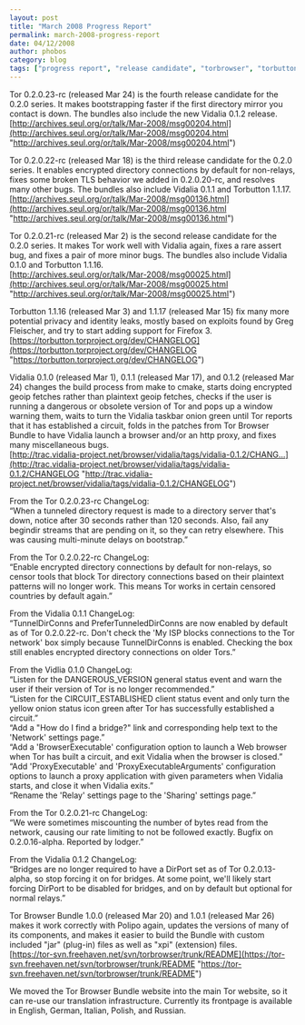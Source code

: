 ```yaml
---
layout: post
title: "March 2008 Progress Report"
permalink: march-2008-progress-report
date: 04/12/2008
author: phobos
category: blog
tags: ["progress report", "release candidate", "torbrowser", "torbutton"]
---
```


Tor 0.2.0.23-rc (released Mar 24) is the fourth release candidate for the 0.2.0 series. It makes bootstrapping faster if the first directory mirror you contact is down. The bundles also include the new Vidalia 0.1.2 release.  
 [http://archives.seul.org/or/talk/Mar-2008/msg00204.html](http://archives.seul.org/or/talk/Mar-2008/msg00204.html "http://archives.seul.org/or/talk/Mar-2008/msg00204.html")

Tor 0.2.0.22-rc (released Mar 18) is the third release candidate for the 0.2.0 series. It enables encrypted directory connections by default for non-relays, fixes some broken TLS behavior we added in 0.2.0.20-rc, and resolves many other bugs. The bundles also include Vidalia 0.1.1 and Torbutton 1.1.17.  
 [http://archives.seul.org/or/talk/Mar-2008/msg00136.html](http://archives.seul.org/or/talk/Mar-2008/msg00136.html "http://archives.seul.org/or/talk/Mar-2008/msg00136.html")

Tor 0.2.0.21-rc (released Mar 2) is the second release candidate for the 0.2.0 series. It makes Tor work well with Vidalia again, fixes a rare assert bug, and fixes a pair of more minor bugs. The bundles also include Vidalia 0.1.0 and Torbutton 1.1.16.  
 [http://archives.seul.org/or/talk/Mar-2008/msg00025.html](http://archives.seul.org/or/talk/Mar-2008/msg00025.html "http://archives.seul.org/or/talk/Mar-2008/msg00025.html")

Torbutton 1.1.16 (released Mar 3) and 1.1.17 (released Mar 15) fix many more potential privacy and identity leaks, mostly based on exploits found by Greg Fleischer, and try to start adding support for Firefox 3.  
 [https://torbutton.torproject.org/dev/CHANGELOG](https://torbutton.torproject.org/dev/CHANGELOG "https://torbutton.torproject.org/dev/CHANGELOG")

Vidalia 0.1.0 (released Mar 1), 0.1.1 (released Mar 17), and 0.1.2 (released Mar 24) changes the build process from make to cmake, starts doing encrypted geoip fetches rather than plaintext geoip fetches, checks if the user is running a dangerous or obsolete version of Tor and pops up a window warning them, waits to turn the Vidalia taskbar onion green until Tor reports that it has established a circuit, folds in the patches from Tor Browser Bundle to have Vidalia launch a browser and/or an http proxy, and fixes many miscellaneous bugs.  
 [http://trac.vidalia-project.net/browser/vidalia/tags/vidalia-0.1.2/CHANG...](http://trac.vidalia-project.net/browser/vidalia/tags/vidalia-0.1.2/CHANGELOG "http://trac.vidalia-project.net/browser/vidalia/tags/vidalia-0.1.2/CHANGELOG")

From the Tor 0.2.0.23-rc ChangeLog:  
“When a tunneled directory request is made to a directory server that's down, notice after 30 seconds rather than 120 seconds. Also, fail any begindir streams that are pending on it, so they can retry elsewhere. This was causing multi-minute delays on bootstrap.”

From the Tor 0.2.0.22-rc ChangeLog:  
“Enable encrypted directory connections by default for non-relays, so censor tools that block Tor directory connections based on their plaintext patterns will no longer work. This means Tor works in certain censored countries by default again.”

From the Vidalia 0.1.1 ChangeLog:  
“TunnelDirConns and PreferTunneledDirConns are now enabled by default as of Tor 0.2.0.22-rc. Don't check the 'My ISP blocks connections to the Tor network' box simply because TunnelDirConns is enabled. Checking the box still enables encrypted directory connections on older Tors.”

From the Vidlia 0.1.0 ChangeLog:  
“Listen for the DANGEROUS\_VERSION general status event and warn the user if their version of Tor is no longer recommended.”  
“Listen for the CIRCUIT\_ESTABLISHED client status event and only turn the yellow onion status icon green after Tor has successfully established a circuit.”  
“Add a "How do I find a bridge?" link and corresponding help text to the 'Network' settings page.”  
“Add a 'BrowserExecutable' configuration option to launch a Web browser when Tor has built a circuit, and exit Vidalia when the browser is closed.”  
“Add 'ProxyExecutable' and 'ProxyExecutableArguments' configuration options to launch a proxy application with given parameters when Vidalia starts, and close it when Vidalia exits.”  
“Rename the 'Relay' settings page to the 'Sharing' settings page.”

From the Tor 0.2.0.21-rc ChangeLog:  
“We were sometimes miscounting the number of bytes read from the network, causing our rate limiting to not be followed exactly. Bugfix on 0.2.0.16-alpha. Reported by lodger.”

From the Vidalia 0.1.2 ChangeLog:  
“Bridges are no longer required to have a DirPort set as of Tor 0.2.0.13-alpha, so stop forcing it on for bridges. At some point, we'll likely start forcing DirPort to be disabled for bridges, and on by default but optional for normal relays.”

Tor Browser Bundle 1.0.0 (released Mar 20) and 1.0.1 (released Mar 26) makes it work correctly with Polipo again, updates the versions of many of its components, and makes it easier to build the Bundle with custom included "jar" (plug-in) files as well as "xpi" (extension) files.  
 [https://tor-svn.freehaven.net/svn/torbrowser/trunk/README](https://tor-svn.freehaven.net/svn/torbrowser/trunk/README "https://tor-svn.freehaven.net/svn/torbrowser/trunk/README")

We moved the Tor Browser Bundle website into the main Tor website, so it can re-use our translation infrastructure. Currently its frontpage is available in English, German, Italian, Polish, and Russian.

